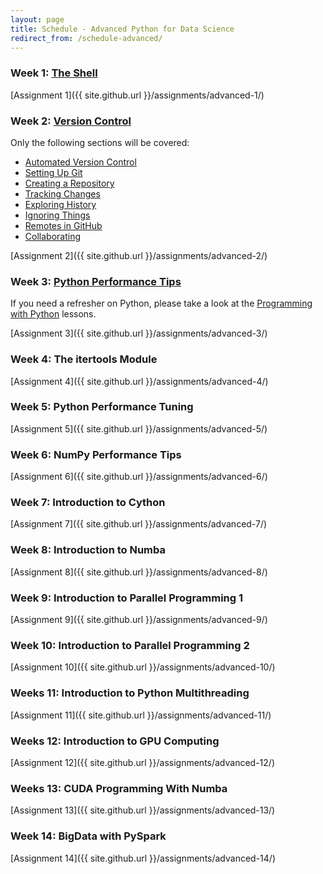 ```yaml
---
layout: page
title: Schedule - Advanced Python for Data Science
redirect_from: /schedule-advanced/
---
```


### Week 1: [The Shell](https://swcarpentry.github.io/shell-novice)

[Assignment 1]({{ site.github.url }}/assignments/advanced-1/)

### Week 2: [Version Control](https://swcarpentry.github.io/git-novice)

Only the following sections will be covered:
	
* [Automated Version Control](https://swcarpentry.github.io/git-novice/01-basics/)
* [Setting Up Git](https://swcarpentry.github.io/git-novice/02-setup/)
* [Creating a Repository](https://swcarpentry.github.io/git-novice/03-create/)
* [Tracking Changes](https://swcarpentry.github.io/git-novice/04-changes/)
* [Exploring History](https://swcarpentry.github.io/git-novice/05-history/)
* [Ignoring Things](https://swcarpentry.github.io/git-novice/06-ignore/)
* [Remotes in GitHub](https://swcarpentry.github.io/git-novice/07-github/)
* [Collaborating](https://swcarpentry.github.io/git-novice/08-collab/)

[Assignment 2]({{ site.github.url }}/assignments/advanced-2/)

### Week 3: [Python Performance Tips](https://nyu-cds.github.io/python-performance-tips)

If you need a refresher on Python, please take a look at the 
[Programming with Python](https://swcarpentry.github.io/python-novice-inflammation) lessons.

[Assignment 3]({{ site.github.url }}/assignments/advanced-3/)

### Week 4: The itertools Module

[Assignment 4]({{ site.github.url }}/assignments/advanced-4/)

### Week 5: Python Performance Tuning

[Assignment 5]({{ site.github.url }}/assignments/advanced-5/)

### Week 6: NumPy Performance Tips

[Assignment 6]({{ site.github.url }}/assignments/advanced-6/)

### Week 7: Introduction to Cython

[Assignment 7]({{ site.github.url }}/assignments/advanced-7/)

### Week 8: Introduction to Numba

[Assignment 8]({{ site.github.url }}/assignments/advanced-8/)

### Week 9: Introduction to Parallel Programming 1

[Assignment 9]({{ site.github.url }}/assignments/advanced-9/)

### Week 10: Introduction to Parallel Programming 2

[Assignment 10]({{ site.github.url }}/assignments/advanced-10/)

### Weeks 11: Introduction to Python Multithreading

[Assignment 11]({{ site.github.url }}/assignments/advanced-11/)

### Weeks 12: Introduction to GPU Computing

[Assignment 12]({{ site.github.url }}/assignments/advanced-12/)

### Weeks 13: CUDA Programming With Numba

[Assignment 13]({{ site.github.url }}/assignments/advanced-13/)

### Week 14: BigData with PySpark

[Assignment 14]({{ site.github.url }}/assignments/advanced-14/)

